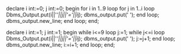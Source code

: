 declare
i int:=0;
j int:=0;
begin
for i in 1..9 loop
    for j in 1..i loop
        Dbms_Output.put(i||'*'||j||'='||i*j);
        dbms_output.put(' ');
    end loop;
    dbms_output.new_line;
end loop;
end;



declare
i int:=1;
j int:=1;
begin
  while i<=9 loop
   j:=1;
    while j<=i loop
      Dbms_Output.put(i||'*'||j||'='||i*j);
      dbms_output.put(' ');
      j:=j+1;
      end loop;
        dbms_output.new_line;
      i:=i+1;
    end loop;
    end;